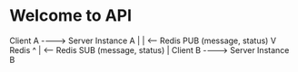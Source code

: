 # Welcome to API

Client A ----> Server Instance A
                 |
                 |   <-- Redis PUB (message, status)
                 V
              Redis
                 ^
                 |   <-- Redis SUB (message, status)
                 |
Client B ----> Server Instance B
